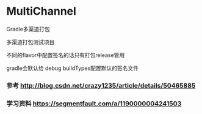 # MultiChannel
Gradle多渠道打包

多渠道打包测试项目


不同的flavor中配置签名的话只有打包release管用

gradle会默认给 debug buildTypes配置默认的签名文件


### 参考 http://blog.csdn.net/crazy1235/article/details/50465885

### 学习资料 https://segmentfault.com/a/1190000004241503